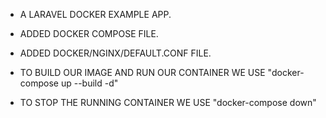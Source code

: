 -   A LARAVEL DOCKER EXAMPLE APP.

-   ADDED DOCKER COMPOSE FILE.

-   ADDED DOCKER/NGINX/DEFAULT.CONF FILE.

-   TO BUILD OUR IMAGE AND RUN OUR CONTAINER WE USE "docker-compose up --build -d"

-   TO STOP THE RUNNING CONTAINER WE USE "docker-compose down"
